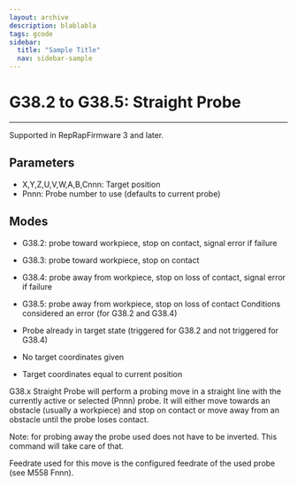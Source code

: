 ```yaml
---
layout: archive
description: blablabla
tags: gcode
sidebar:
  title: "Sample Title"
  nav: sidebar-sample
---
```


# G38.2 to G38.5: Straight Probe #
***

Supported in RepRapFirmware 3 and later.

## Parameters ##

+ X,Y,Z,U,V,W,A,B,Cnnn: Target position
+ Pnnn: Probe number to use (defaults to current probe)

## Modes ##

+ G38.2: probe toward workpiece, stop on contact, signal error if failure
+ G38.3: probe toward workpiece, stop on contact
+ G38.4: probe away from workpiece, stop on loss of contact, signal error if failure
+ G38.5: probe away from workpiece, stop on loss of contact
Conditions considered an error (for G38.2 and G38.4)

+ Probe already in target state (triggered for G38.2 and not triggered for G38.4)
+ No target coordinates given
+ Target coordinates equal to current position

 G38.x Straight Probe will perform a probing move in a straight line with the currently active or selected (Pnnn) probe. It will either move towards an obstacle (usually a workpiece) and stop on contact or move away from an obstacle until the probe loses contact.

Note: for probing away the probe used does not have to be inverted. This command will take care of that.

Feedrate used for this move is the configured feedrate of the used probe (see M558 Fnnn).

